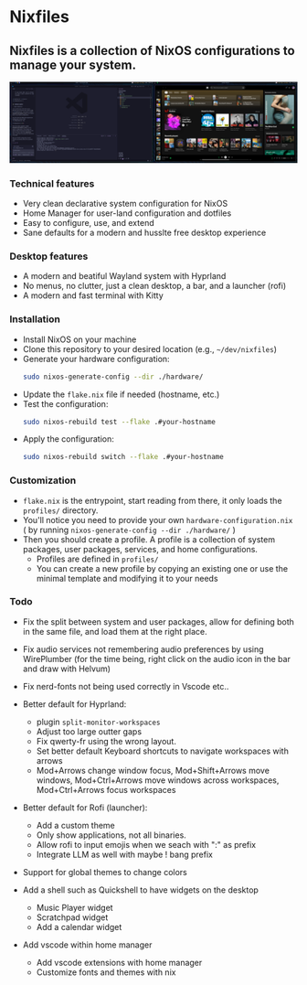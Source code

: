 # Nixfiles

## Nixfiles is a collection of NixOS configurations to manage your system.

![Nixfiles](./docs/screenshot.png)

### Technical features

- Very clean declarative system configuration for NixOS
- Home Manager for user-land configuration and dotfiles
- Easy to configure, use, and extend
- Sane defaults for a modern and husslte free desktop experience

### Desktop features

- A modern and beatiful Wayland system with Hyprland
- No menus, no clutter, just a clean desktop, a bar, and a launcher (rofi)
- A modern and fast terminal with Kitty

### Installation

- Install NixOS on your machine
- Clone this repository to your desired location (e.g., `~/dev/nixfiles`)
- Generate your hardware configuration:
  ```bash
  sudo nixos-generate-config --dir ./hardware/
  ```
- Update the `flake.nix` file if needed (hostname, etc.)
- Test the configuration:
  ```bash
  sudo nixos-rebuild test --flake .#your-hostname
  ```
- Apply the configuration:
  ```bash
  sudo nixos-rebuild switch --flake .#your-hostname
  ```

### Customization

- `flake.nix` is the entrypoint, start reading from there, it only loads the `profiles/` directory.
- You'll notice you need to provide your own `hardware-configuration.nix` ( by running `nixos-generate-config --dir ./hardware/` )
- Then you should create a profile. A profile is a collection of system packages, user packages, services, and home configurations.
  - Profiles are defined in `profiles/`
  - You can create a new profile by copying an existing one or use the minimal template and modifying it to your needs

### Todo

- Fix the split between system and user packages, allow for defining both in the same file, and load them at the right place.
- Fix audio services not remembering audio preferences by using WirePlumber
  (for the time being, right click on the audio icon in the bar and draw with Helvum)
- Fix nerd-fonts not being used correctly in Vscode etc..

- Better default for Hyprland:

  - plugin `split-monitor-workspaces`
  - Adjust too large outter gaps
  - Fix qwerty-fr using the wrong layout.
  - Set better default Keyboard shortcuts to navigate workspaces with arrows
  - Mod+Arrows change window focus, Mod+Shift+Arrows move windows, Mod+Ctrl+Arrows move windows across workspaces, Mod+Ctrl+Arrows focus workspaces

- Better default for Rofi (launcher):

  - Add a custom theme
  - Only show applications, not all binaries.
  - Allow rofi to input emojis when we seach with ":" as prefix
  - Integrate LLM as well with maybe ! bang prefix

- Support for global themes to change colors

- Add a shell such as Quickshell to have widgets on the desktop

  - Music Player widget
  - Scratchpad widget
  - Add a calendar widget

- Add vscode within home manager
  - Add vscode extensions with home manager
  - Customize fonts and themes with nix
